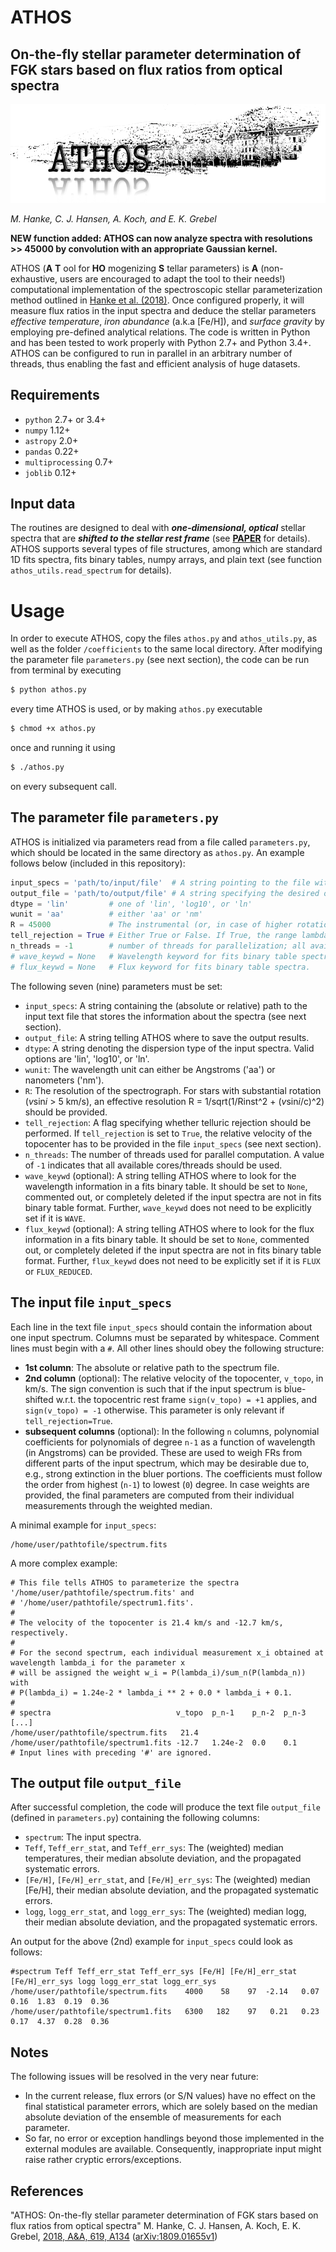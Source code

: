 # ATHOS
## On-the-fly stellar parameter determination of FGK stars based on flux ratios from optical spectra

![alt text](https://raw.githubusercontent.com/mihanke/athos/master/ATHOS_logo.png)

*M. Hanke, C. J. Hansen, A. Koch, and E. K. Grebel*

__NEW function added: ATHOS can now analyze spectra with resolutions >> 45000 by convolution with an appropriate Gaussian kernel.__

ATHOS (__A__ __T__ ool for __HO__ mogenizing __S__ tellar parameters) is __A__ (non-exhaustive, users are encouraged to adapt the tool to their needs!) computational implementation of the spectroscopic stellar parameterization method outlined in [Hanke et al. (2018)](https://www.aanda.org/articles/aa/full_html/2018/11/aa33351-18/aa33351-18.html). Once configured properly, it will measure flux ratios in the input spectra and deduce the stellar parameters *effective temperature*, *iron abundance* (a.k.a [Fe/H]), and *surface gravity* by employing pre-defined analytical relations. The code is written in Python and has been tested to work properly with Python 2.7+ and Python 3.4+. ATHOS can be configured to run in parallel in an arbitrary number of threads, thus enabling the fast and efficient analysis of huge datasets. 

Requirements
---

* `python` 2.7+ or 3.4+
* `numpy` 1.12+
* `astropy` 2.0+
* `pandas` 0.22+
* `multiprocessing` 0.7+
* `joblib` 0.12+

Input data
---
The routines are designed to deal with *__one-dimensional, optical__* stellar spectra that are *__shifted to the stellar rest frame__* (see [__PAPER__](https://www.aanda.org/articles/aa/full_html/2018/11/aa33351-18/aa33351-18.html) for details). ATHOS supports several types of file structures, among which are standard 1D fits spectra, fits binary tables, numpy arrays, and plain text (see function `athos_utils.read_spectrum` for details).

Usage
===
In order to execute ATHOS, copy the files `athos.py` and `athos_utils.py`, as well as the folder `/coefficients` to the same local directory. After modifying the parameter file `parameters.py` (see next section), the code can be run from terminal by executing

```bash
$ python athos.py
```
every time ATHOS is used, or by making `athos.py` executable
```bash
$ chmod +x athos.py
```
once and running it using
```bash
$ ./athos.py
```
on every subsequent call.

The parameter file `parameters.py`
---
ATHOS is initialized via parameters read from a file called `parameters.py`, which should be located in the same directory as `athos.py`. An example follows below (included in this repository):

```python
input_specs = 'path/to/input/file'  # A string pointing to the file with information about the input spectra
output_file = 'path/to/output/file' # A string specifying the desired output file 
dtype = 'lin'         # one of 'lin', 'log10', or 'ln'
wunit = 'aa'          # either 'aa' or 'nm'
R = 45000             # The instrumental (or, in case of higher rotation, effective) resolution
tell_rejection = True # Either True or False. If True, the range lambda - lamda_i/R < lambda < lambda + lambda_i/R will be masked for each internally stored telluric lambda_i
n_threads = -1        # number of threads for parallelization; all available cores/threads if set to -1
# wave_keywd = None   # Wavelength keyword for fits binary table spectra.
# flux_keywd = None   # Flux keyword for fits binary table spectra.
```
The following seven (nine) parameters must be set:
* `input_specs`: A string containing the (absolute or relative) path to the input text file that stores the information about the spectra (see next section).
* `output_file`: A string telling ATHOS where to save the output results.
* `dtype`: A string denoting the dispersion type of the input spectra. Valid options are 'lin', 'log10', or 'ln'.
* `wunit`: The wavelength unit can either be Angstroms ('aa') or nanometers ('nm').
* `R`: The resolution of the spectrograph. For stars with substantial rotation (*v*sin*i* > 5 km/s), an effective resolution R = 1/sqrt(1/Rinst^2 + (*v*sin*i*/c)^2) should be provided.
* `tell_rejection`: A flag specifying whether telluric rejection should be performed. If `tell_rejection` is set to `True`, the relative velocity of the topocenter has to be provided in the file `input_specs` (see next section).
* `n_threads`: The number of threads used for parallel computation. A value of `-1` indicates that all available cores/threads should be used.
* `wave_keywd` (optional): A string telling ATHOS where to look for the wavelength information in a fits binary table. It should be set to `None`, commented out, or completely deleted if the input spectra are not in fits binary table format. Further, `wave_keywd` does not need to be explicitly set if it is `WAVE`.
* `flux_keywd` (optional): A string telling ATHOS where to look for the flux information in a fits binary table. It should be set to `None`, commented out, or completely deleted if the input spectra are not in fits binary table format. Further, `flux_keywd` does not need to be explicitly set if it is `FLUX` or `FLUX_REDUCED`.

The input file `input_specs`
---
Each line in the text file `input_specs` should contain the information about one input spectrum. Columns must be separated by whitespace. Comment lines must begin with a `#`. All other lines should obey the following structure:
* __1st column__: The absolute or relative path to the spectrum file.
* __2nd column__ (optional): The relative velocity of the topocenter, `v_topo`, in km/s. The sign convention is such that if the input spectrum is blue-shifted w.r.t. the topocentric rest frame `sign(v_topo) = +1` applies, and `sign(v_topo) = -1` otherwise. This parameter is only relevant if `tell_rejection=True`.
* __subsequent columns__ (optional): In the following `n` columns, polynomial coefficients for polynomials of degree `n-1` as a function of wavelength (in Angstroms) can be provided. These are used to weigh FRs from different parts of the input spectrum, which may be desirable due to, e.g., strong extinction in the bluer portions. The coefficients must follow the order from highest (`n-1`) to lowest (`0`) degree. In case weights are provided, the final parameters are computed from their individual measurements through the weighted median. 

A minimal example for `input_specs`:
```
/home/user/pathtofile/spectrum.fits
```
A more complex example:
```
# This file tells ATHOS to parameterize the spectra '/home/user/pathtofile/spectrum.fits' and 
# '/home/user/pathtofile/spectrum1.fits'. 
#
# The velocity of the topocenter is 21.4 km/s and -12.7 km/s, respectively.
#
# For the second spectrum, each individual measurement x_i obtained at wavelength lambda_i for the parameter x 
# will be assigned the weight w_i = P(lambda_i)/sum_n(P(lambda_n)) with 
# P(lambda_i) = 1.24e-2 * lambda_i ** 2 + 0.0 * lambda_i + 0.1.
#
# spectra                            v_topo  p_n-1    p_n-2  p_n-3 [...]
/home/user/pathtofile/spectrum.fits   21.4
/home/user/pathtofile/spectrum1.fits -12.7   1.24e-2  0.0    0.1
# Input lines with preceding '#' are ignored.
```

The output file `output_file`
---
After successful completion, the code will produce the text file `output_file` (defined in `parameters.py`) containing the following columns:
* `spectrum`: The input spectra.
* `Teff`, `Teff_err_stat`, and `Teff_err_sys`: The (weighted) median temperatures, their median absolute deviation, and the propagated systematic errors.  
* `[Fe/H]`, `[Fe/H]_err_stat`, and `[Fe/H]_err_sys`: The (weighted) median [Fe/H], their median absolute deviation, and the propagated systematic errors.  
* `logg`, `logg_err_stat`, and `logg_err_sys`: The (weighted) median logg, their median absolute deviation, and the propagated systematic errors.

An output for the above (2nd) example for `input_specs` could look as follows:
```
#spectrum Teff Teff_err_stat Teff_err_sys [Fe/H] [Fe/H]_err_stat [Fe/H]_err_sys logg logg_err_stat logg_err_sys
/home/user/pathtofile/spectrum.fits    4000    58    97  -2.14   0.07  0.16  1.83  0.19  0.36
/home/user/pathtofile/spectrum1.fits   6300   182    97   0.21   0.23  0.17  4.37  0.28  0.36
```

Notes
---
The following issues will be resolved in the very near future:
* In the current release, flux errors (or S/N values) have no effect on the final statistical parameter errors, which are solely based on the median absolute deviation of the ensemble of measurements for each parameter.
* So far, no error or exception handlings beyond those implemented in the external modules are available. Consequently, inappropriate input might raise rather cryptic errors/exceptions.

References
---
"ATHOS: On-the-fly stellar parameter determination of FGK stars based on flux ratios from optical spectra"
M. Hanke, C. J. Hansen, A. Koch, E. K. Grebel, [2018, A&A, 619, A134](https://www.aanda.org/articles/aa/full_html/2018/11/aa33351-18/aa33351-18.html) ([arXiv:1809.01655v1](https://arxiv.org/abs/1809.01655))
